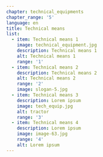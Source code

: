 ```yaml
---
chapter: technical_equipments
chapter_range: '5'
language: en
title: Technical means
list:
  - item: Technical means 1
    image: technical_equipment.jpg
    description: Technical means 1
    alt: Technical means 1
    range: '1'
  - item: Technical means 2
    description: Technical means 2
    alt: Technical means 2
    range: '2'
    image: slogan-5.jpg
  - item: Technical means 3
    description: Lorem ipsum
    image: tech_equip.jpg
    alt: tractor
    range: '3'
  - item: Technical means 4
    description: Lorem ipsum
    image: image-63.jpg
    range: '4'
    alt: Lorem ipsum
---
```

